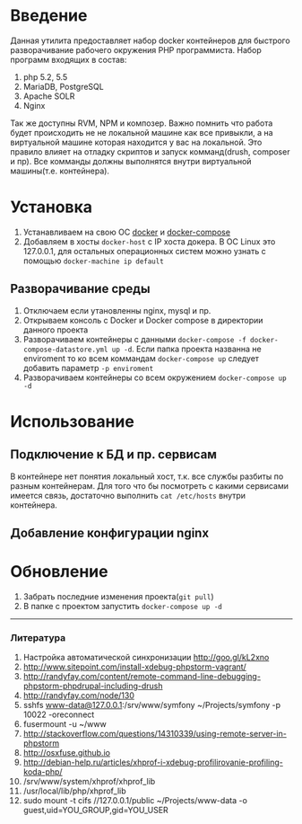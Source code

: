# Введение

Данная утилита предоставляет набор docker контейнеров для быстрого разворачивание рабочего окружения PHP программиста.
Набор программ входящих в состав:
1. php 5.2, 5.5
2. MariaDB, PostgreSQL
3. Apache SOLR
4. Nginx

Так же доступны RVM, NPM и композер.
Важно помнить что работа будет происходить не не локальной машине как все привыкли, а на виртуальной машине которая находится у вас на локальной.
Это правило влияет на отладку скриптов и запуск комманд(drush, composer и пр).
Все комманды должны выполнятся внутри виртуальной машины(т.е. контейнера).  

# Установка

1. Устанавливаем на свою ОС [docker](https://docs.docker.com/installation/) и [docker-compose](https://docs.docker.com/compose/install)
4. Добавляем в хосты `docker-host` с IP хоста докера. В ОС Linux это 127.0.0.1, для остальных операционных систем можно узнать с помощью `docker-machine ip default`

## Разворачивание среды

1. Отключаем если утановленны nginx, mysql и пр.
2. Открываем консоль с Docker и Docker compose в директории данного проекта
3. Разворачиваем контейнеры с данными `docker-compose -f docker-compose-datastore.yml up -d`. Если папка проекта названна не enviroment то ко всем коммандам `docker-compose up` следует добавить параметр `-p enviroment`
4. Разворачиваем контейнеры со всем окружением `docker-compose up -d`

# Использование

## Подключение к БД и пр. сервисам

В контейнере нет понятия локальный хост, т.к. все службы разбиты по разным контейнерам.
Для того что бы посмотреть с какими сервисами имеется связь, достаточно выполнить `cat /etc/hosts` внутри контейнера.

## Добавление конфигурации nginx


# Обновление

1. Забрать последние изменения проекта(`git pull`)
2. В папке с проектом запустить `docker-compose up -d`

---
### Литература

1. Настройка автоматической синхронизации http://goo.gl/kL2xno
2. http://www.sitepoint.com/install-xdebug-phpstorm-vagrant/
3. http://randyfay.com/content/remote-command-line-debugging-phpstorm-phpdrupal-including-drush
4. http://randyfay.com/node/130
5. sshfs www-data@127.0.0.1:/srv/www/symfony ~/Projects/symfony -p 10022 -oreconnect
6. fusermount -u ~/www
7. http://stackoverflow.com/questions/14310339/using-remote-server-in-phpstorm
8. http://osxfuse.github.io
9. http://debian-help.ru/articles/xhprof-i-xdebug-profilirovanie-profiling-koda-php/
10. /srv/www/system/xhprof/xhprof_lib
11. /usr/local/lib/php/xhprof_lib
12. sudo mount -t cifs //127.0.0.1/public ~/Projects/www-data -o guest,uid=YOU_GROUP,gid=YOU_USER
